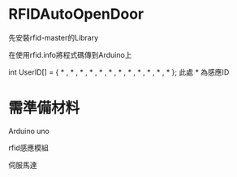 # RFIDAutoOpenDoor

先安裝rfid-master的Library

在使用rfid.info將程式碼傳到Arduino上

int UserID[] = { * , * , * , * , * , * , * , * , * , * , * , * }; 此處 * 為感應ID

# 需準備材料

Arduino uno

rfid感應模組

伺服馬達
